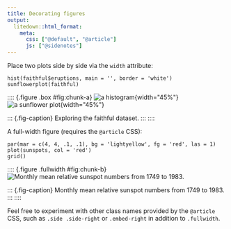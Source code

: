 ```yaml
---
title: Decorating figures
output:
  litedown::html_format:
    meta:
      css: ["@default", "@article"]
      js: ["@sidenotes"]
---
```


Place two plots side by side via the `width` attribute:


``` {.r}
hist(faithful$eruptions, main = '', border = 'white')
sunflowerplot(faithful)
```

:::: {.figure .box #fig:chunk-a}
![a histogram](<009-option-figure-decoration__files/chunk-a-1.png>){width="45%"}
![a sunflower plot](<009-option-figure-decoration__files/chunk-a-2.png>){width="45%"}


::: {.fig-caption}
[](#@fig:chunk-a)
Exploring the faithful dataset.
:::
::::

A full-width figure (requires the `@article` CSS):


``` {.r}
par(mar = c(4, 4, .1, .1), bg = 'lightyellow', fg = 'red', las = 1)
plot(sunspots, col = 'red')
grid()
```

:::: {.figure .fullwidth #fig:chunk-b}
![Monthly mean relative sunspot numbers from 1749 to 1983.](<009-option-figure-decoration__files/chunk-b-1.png>)


::: {.fig-caption}
[](#@fig:chunk-b)
Monthly mean relative sunspot numbers from 1749 to 1983.
:::
::::

Feel free to experiment with other class names provided by the `@article` CSS, such as `.side .side-right` or `.embed-right` in addition to `.fullwidth`.
